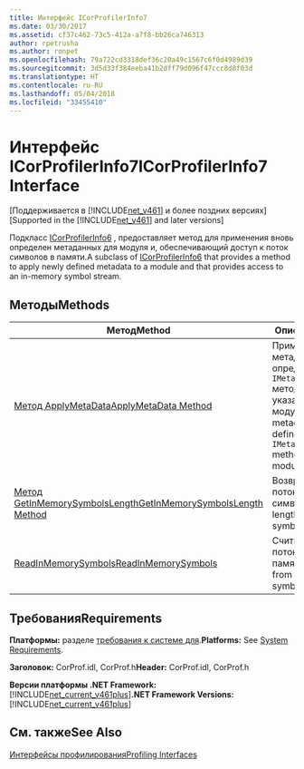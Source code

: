 ```yaml
---
title: Интерфейс ICorProfilerInfo7
ms.date: 03/30/2017
ms.assetid: cf37c462-73c5-412a-a7f8-bb26ca746313
author: rpetrusha
ms.author: ronpet
ms.openlocfilehash: 79a722cd3318def36c20a49c1567c6f0d4989d39
ms.sourcegitcommit: 3d5d33f384eeba41b2dff79d096f47ccc8d8f03d
ms.translationtype: HT
ms.contentlocale: ru-RU
ms.lasthandoff: 05/04/2018
ms.locfileid: "33455410"
---
```

# <a name="icorprofilerinfo7-interface"></a><span data-ttu-id="d989c-102">Интерфейс ICorProfilerInfo7</span><span class="sxs-lookup"><span data-stu-id="d989c-102">ICorProfilerInfo7 Interface</span></span>
<span data-ttu-id="d989c-103">[Поддерживается в [!INCLUDE[net_v461](../../../../includes/net-v461-md.md)] и более поздних версиях]</span><span class="sxs-lookup"><span data-stu-id="d989c-103">[Supported in the [!INCLUDE[net_v461](../../../../includes/net-v461-md.md)] and later versions]</span></span>  
  
 <span data-ttu-id="d989c-104">Подкласс [ICorProfilerInfo6](../../../../docs/framework/unmanaged-api/profiling/icorprofilerinfo6-interface.md) , предоставляет метод для применения вновь определен метаданных для модуля и, обеспечивающий доступ к поток символов в памяти.</span><span class="sxs-lookup"><span data-stu-id="d989c-104">A subclass of [ICorProfilerInfo6](../../../../docs/framework/unmanaged-api/profiling/icorprofilerinfo6-interface.md) that provides a method to apply newly defined metadata to a module and that provides access to an in-memory symbol stream.</span></span>  
  
## <a name="methods"></a><span data-ttu-id="d989c-105">Методы</span><span class="sxs-lookup"><span data-stu-id="d989c-105">Methods</span></span>  
  
|<span data-ttu-id="d989c-106">Метод</span><span class="sxs-lookup"><span data-stu-id="d989c-106">Method</span></span>|<span data-ttu-id="d989c-107">Описание</span><span class="sxs-lookup"><span data-stu-id="d989c-107">Description</span></span>|  
|------------|-----------------|  
|[<span data-ttu-id="d989c-108">Метод ApplyMetaData</span><span class="sxs-lookup"><span data-stu-id="d989c-108">ApplyMetaData Method</span></span>](../../../../docs/framework/unmanaged-api/profiling/icorprofilerinfo7-applymetadata-method.md)|<span data-ttu-id="d989c-109">Применяет метаданные, определяемые вновь `IMetadataEmit::Define*` методы для указанного модуля.</span><span class="sxs-lookup"><span data-stu-id="d989c-109">Applies the metadata newly defined by the `IMetadataEmit::Define*` methods to a specified module.</span></span>|  
|[<span data-ttu-id="d989c-110">Метод GetInMemorySymbolsLength</span><span class="sxs-lookup"><span data-stu-id="d989c-110">GetInMemorySymbolsLength Method</span></span>](../../../../docs/framework/unmanaged-api/profiling/icorprofilerinfo7-getinmemorysymbolslength-method.md)|<span data-ttu-id="d989c-111">Возвращает длину потока в памяти символа.</span><span class="sxs-lookup"><span data-stu-id="d989c-111">Returns the length of an in-memory symbol stream.</span></span>|  
|[<span data-ttu-id="d989c-112">ReadInMemorySymbols</span><span class="sxs-lookup"><span data-stu-id="d989c-112">ReadInMemorySymbols</span></span>](../../../../docs/framework/unmanaged-api/profiling/icorprofilerinfo7-readinmemorysymbols.md)|<span data-ttu-id="d989c-113">Считывает байт из потока символов в памяти.</span><span class="sxs-lookup"><span data-stu-id="d989c-113">Reads bytes from an in-memory symbol stream.</span></span>|  
  
## <a name="requirements"></a><span data-ttu-id="d989c-114">Требования</span><span class="sxs-lookup"><span data-stu-id="d989c-114">Requirements</span></span>  
 <span data-ttu-id="d989c-115">**Платформы:** разделе [требования к системе для](../../../../docs/framework/get-started/system-requirements.md).</span><span class="sxs-lookup"><span data-stu-id="d989c-115">**Platforms:** See [System Requirements](../../../../docs/framework/get-started/system-requirements.md).</span></span>  
  
 <span data-ttu-id="d989c-116">**Заголовок:** CorProf.idl, CorProf.h</span><span class="sxs-lookup"><span data-stu-id="d989c-116">**Header:** CorProf.idl, CorProf.h</span></span>  
  
 <span data-ttu-id="d989c-117">**Версии платформы .NET Framework:** [!INCLUDE[net_current_v461plus](../../../../includes/net-current-v461plus-md.md)]</span><span class="sxs-lookup"><span data-stu-id="d989c-117">**.NET Framework Versions:** [!INCLUDE[net_current_v461plus](../../../../includes/net-current-v461plus-md.md)]</span></span>  
  
## <a name="see-also"></a><span data-ttu-id="d989c-118">См. также</span><span class="sxs-lookup"><span data-stu-id="d989c-118">See Also</span></span>  
 [<span data-ttu-id="d989c-119">Интерфейсы профилирования</span><span class="sxs-lookup"><span data-stu-id="d989c-119">Profiling Interfaces</span></span>](../../../../docs/framework/unmanaged-api/profiling/profiling-interfaces.md)
